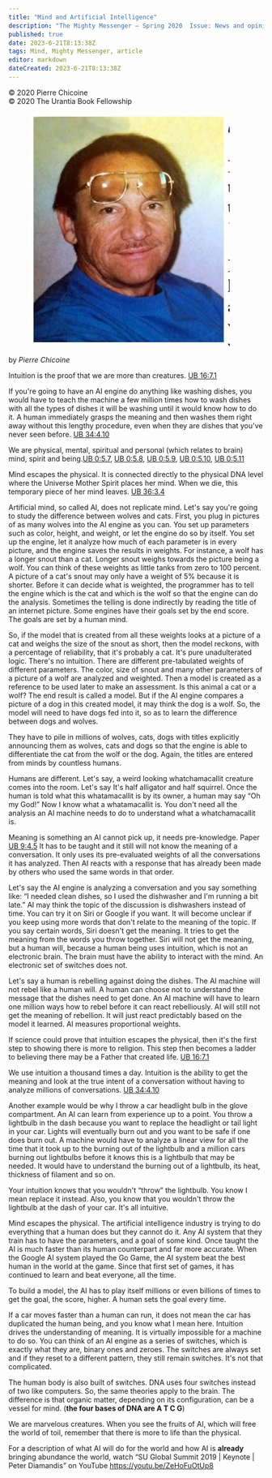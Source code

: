 ```yaml
---
title: "Mind and Artificial Intelligence"
description: "The Mighty Messenger — Spring 2020  Issue: News and opinions for Readers of The Urantia Book"
published: true
date: 2023-6-21T8:13:38Z
tags: Mind, Mighty Messenger, article
editor: markdown
dateCreated: 2023-6-21T8:13:38Z
---
```


<p class="v-card v-sheet theme--light grey lighten-3 px-2">© 2020 Pierre Chicoine<br>© 2020 The Urantia Book Fellowship</p>

<figure id="Figure_1" class="image urantiapedia image-style-align-left">
<img src="/image/article/The_Mighty_Messenger/2020_Spring/011.jpg">
</figure>

by _Pierre Chicoine_

Intuition is the proof that we are more than creatures. [UB 16:7.1](/en/The_Urantia_Book/16#p7_1)

If you're going to have an AI engine do anything like washing dishes, you would have to teach the machine a few million times how to wash dishes with all the types of dishes it will be washing until it would know how to do it. A human immediately grasps the meaning and then washes them right away without this lengthy procedure, even when they are dishes that you've never seen before. [UB 34:4.10](/en/The_Urantia_Book/34#p4_10)

We are physical, mental, spiritual and personal (which relates to brain) mind, spirit and being.[UB 0:5.7](/en/The_Urantia_Book/0#p5_7), [UB 0:5.8](/en/The_Urantia_Book/0#p5_8), [UB 0:5.9](/en/The_Urantia_Book/0#p5_9), [UB 0:5.10](/en/The_Urantia_Book/0#p5_10), [UB 0:5.11](/en/The_Urantia_Book/0#p5_11)

Mind escapes the physical. It is connected directly to the physical DNA level where the Universe Mother Spirit places her mind. When we die, this temporary piece of her mind leaves. [UB 36:3.4](/en/The_Urantia_Book/36#p3_4)

Artificial mind, so called AI, does not replicate mind. Let's say you're going to study the difference between wolves and cats. First, you plug in pictures of as many wolves into the AI engine as you can. You set up parameters such as color, height, and weight, or let the engine do so by itself. You set up the engine, let it analyze how much of each parameter is in every picture, and the engine saves the results in weights. For instance, a wolf has a longer snout than a cat. Longer snout weighs towards the picture being a wolf. You can think of these weights as little tanks from zero to 100 percent. A picture of a cat's snout may only have a weight of 5% because it is shorter. Before it can decide what is weighted, the programmer has to tell the engine which is the cat and which is the wolf so that the engine can do the analysis. Sometimes the telling is done indirectly by reading the title of an internet picture. Some engines have their goals set by the end score. The goals are set by a human mind.

So, if the model that is created from all these weights looks at a picture of a cat and weighs the size of the snout as short, then the model reckons, with a percentage of reliability, that it's probably a cat. It's pure unadulterated logic. There's no intuition. There are different pre-tabulated weights of different parameters. The color, size of snout and many other parameters of a picture of a wolf are analyzed and weighted. Then a model is created as a reference to be used later to make an assessment. Is this animal a cat or a wolf? The end result is called a model. But if the AI engine compares a picture of a dog in this created model, it may think the dog is a wolf. So, the model will need to have dogs fed into it, so as to learn the difference between dogs and wolves.

They have to pile in millions of wolves, cats, dogs with titles explicitly announcing them as wolves, cats and dogs so that the engine is able to differentiate the cat from the wolf or the dog. Again, the titles are entered from minds by countless humans.

Humans are different. Let's say, a weird looking whatchamacallit creature comes into the room. Let's say It's half alligator and half squirrel. Once the human is told what this whatamacallit is by its owner, a human may say “Oh my God!” Now I know what a whatamacallit is. You don't need all the analysis an AI machine needs to do to understand what a whatchamacallit is.

Meaning is something an AI cannot pick up, it needs pre-knowledge. Paper [UB 9:4.5](/en/The_Urantia_Book/9#p4_5) It has to be taught and it still will not know the meaning of a conversation. It only uses its pre-evaluated weights of all the conversations it has analyzed. Then AI reacts with a response that has already been made by others who used the same words in that order.

Let's say the AI engine is analyzing a conversation and you say something like: “I needed clean dishes, so I used the dishwasher and I'm running a bit late.” AI may think the topic of the discussion is dishwashers instead of time. You can try it on Siri or Google if you want. It will become unclear if you keep using more words that don't relate to the meaning of the topic. If you say certain words, Siri doesn't get the meaning. It tries to get the meaning from the words you throw together. Siri will not get the meaning, but a human will, because a human being uses intuition, which is not an electronic brain. The brain must have the ability to interact with the mind. An electronic set of switches does not.

Let's say a human is rebelling against doing the dishes. The AI machine will not rebel like a human will. A human can choose not to understand the message that the dishes need to get done. An AI machine will have to learn one million ways how to rebel before it can react rebelliously. AI will still not get the meaning of rebellion. It will just react predictably based on the model it learned. AI measures proportional weights.

If science could prove that intuition escapes the physical, then it's the first step to showing there is more to religion. This step then becomes a ladder to believing there may be a Father that created life. [UB 16:7.1](/en/The_Urantia_Book/16#p7_1)

We use intuition a thousand times a day. Intuition is the ability to get the meaning and look at the true intent of a conversation without having to analyze millions of conversations. [UB 34:4.10](/en/The_Urantia_Book/34#p4_10)

Another example would be why I throw a car headlight bulb in the glove compartment. An AI can learn from experience up to a point. You throw a lightbulb in the dash because you want to replace the headlight or tail light in your car. Lights will eventually burn out and you want to be safe if one does burn out. A machine would have to analyze a linear view for all the time that it took up to the burning out of the lightbulb and a million cars burning out lightbulbs before it knows this is a lightbulb that may be needed. It would have to understand the burning out of a lightbulb, its heat, thickness of filament and so on.

Your intuition knows that you wouldn't “throw” the lightbulb. You know I mean replace it instead. Also, you know that you wouldn't throw the lightbulb at the dash of your car. It's all intuitive.

Mind escapes the physical. The artificial intelligence industry is trying to do everything that a human does but they cannot do it. Any AI system that they train has to have the parameters, and a goal of some kind. Once taught the AI is much faster than its human counterpart and far more accurate. When the Google AI system played the Go Game, the AI system beat the best human in the world at the game. Since that first set of games, it has continued to learn and beat everyone, all the time.

To build a model, the AI has to play itself millions or even billions of times to get the goal, the score, higher. A human sets the goal every time.

If a car moves faster than a human can run, it does not mean the car has duplicated the human being, and you know what I mean here. Intuition drives the understanding of meaning. It is virtually impossible for a machine to do so. You can think of an AI engine as a series of switches, which is exactly what they are, binary ones and zeroes. The switches are always set and if they reset to a different pattern, they still remain switches. It's not that complicated.

The human body is also built of switches. DNA uses four switches instead of two like computers. So, the same theories apply to the brain. The difference is that organic matter, depending on its configuration, can be a vessel for mind. (**the four bases of DNA are A T C G**)

We are marvelous creatures. When you see the fruits of AI, which will free the world of toil, remember that there is more to life than the physical.

For a description of what AI will do for the world and how AI is **already** bringing abundance the world, watch “SU Global Summit 2019 | Keynote | Peter Diamandis” on YouTube https://youtu.be/ZeHoFuOtUp8